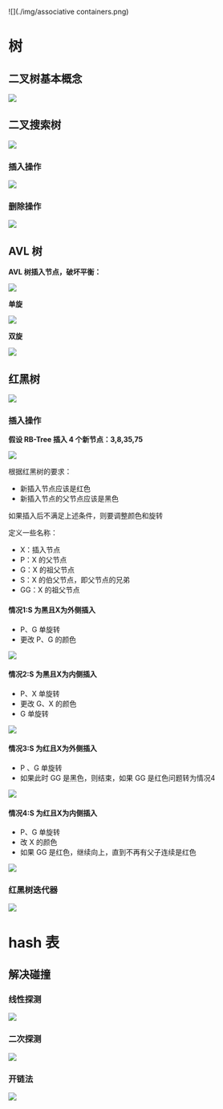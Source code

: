 ![](./img/associative containers.png)

# 树

## 二叉树基本概念

![](./img/binary_tree.png)

## 二叉搜索树

![](./img/binary_search_tree.png)

### 插入操作

![](./img/bst_insert.png)

### 删除操作

![](./img/bst_delete.png)

## AVL 树

**AVL 树插入节点，破坏平衡：**

![](./img/avl_tree_break_balance.png)

**单旋**

![](./img/avl_tree_single_rotation.png)

**双旋**

![](./img/avl_tree_double_rotation.png)

## 红黑树

![](./img/rb_tree.png)

### 插入操作

**假设 RB-Tree 插入 4 个新节点：3,8,35,75**

![](./img/rb_tree_insert.png)

根据红黑树的要求：

 - 新插入节点应该是红色
 - 新插入节点的父节点应该是黑色

如果插入后不满足上述条件，则要调整颜色和旋转

定义一些名称：

- X：插入节点
- P：X 的父节点
- G：X 的祖父节点
- S：X 的伯父节点，即父节点的兄弟
- GG：X 的祖父节点

#### 情况1:S 为黑且X为外侧插入

- P、G 单旋转
- 更改 P、G 的颜色

![](./img/rb_tree_insert_case1.png)

#### 情况2:S 为黑且X为内侧插入

- P、X 单旋转
- 更改 G、X 的颜色
- G 单旋转

![](./img/rb_tree_insert_case2.png)

#### 情况3:S 为红且X为外侧插入

- P 、G 单旋转
- 如果此时 GG 是黑色，则结束，如果 GG 是红色问题转为情况4

![](./img/rb_tree_insert_case3.png)

#### 情况4:S 为红且X为内侧插入

- P、G 单旋转
- 改 X 的颜色
- 如果 GG 是红色，继续向上，直到不再有父子连续是红色

![](./img/rb_tree_insert_case4.png)

### 红黑树迭代器

![](./img/rb_tree_iterator.png)

# hash 表

## 解决碰撞

### 线性探测

![](./img/linear_probing.png)

### 二次探测

![](./img/quadratic_probing.png)

### 开链法

![](./img/separate_chaining.png)







